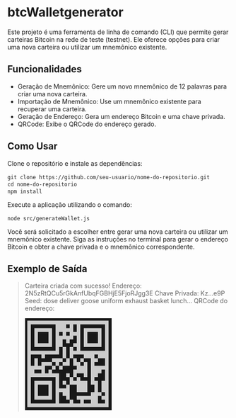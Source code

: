 # btcWalletgenerator
Este projeto é uma ferramenta de linha de comando (CLI) que permite gerar carteiras Bitcoin na rede de teste (testnet). Ele oferece opções para criar uma nova carteira ou utilizar um mnemônico existente.

## Funcionalidades
- Geração de Mnemônico: Gere um novo mnemônico de 12 palavras para criar uma nova carteira.
- Importação de Mnemônico: Use um mnemônico existente para recuperar uma carteira.
- Geração de Endereço: Gera um endereço Bitcoin e uma chave privada.
- QRCode: Exibe o QRCode do endereço gerado.

## Como Usar

Clone o repositório e instale as dependências:
```
git clone https://github.com/seu-usuario/nome-do-repositorio.git
cd nome-do-repositorio
npm install
```

Execute a aplicação utilizando o comando:

```
node src/generateWallet.js
```

Você será solicitado a escolher entre gerar uma nova carteira ou utilizar um mnemônico existente. Siga as instruções no terminal para gerar o endereço Bitcoin e obter a chave privada e o mnemônico correspondente.

## Exemplo de Saída


> Carteira criada com sucesso!
> Endereço: 2N5zRtQCu5rGkAnfUbqFGBHjE5FjoRJgg3E
> Chave Privada: Kz...e9P
> Seed: dose deliver goose uniform exhaust basket lunch...
> QRCode do endereço:
>
>![address qrcode](img/qrcode.png)
